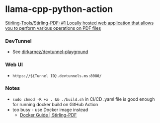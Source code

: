 llama-cpp-python-action
=======================
[Stirling-Tools/Stirling-PDF: #1 Locally hosted web application that allows you to perform various operations on PDF files](https://github.com/Stirling-Tools/Stirling-PDF)

### DevTunnel
- See [dirkarnez/devtunnel-playground](https://github.com/dirkarnez/devtunnel-playground)

### Web UI
- `https://${Tunnel ID}.devtunnels.ms:8080/`

### Notes
- `sudo chmod -R +x . && ./build.sh` in CI/CD .yaml file is good enough for running docker build on GitHub Action
- too busy - use Docker image instead
  - [Docker Guide | Stirling-PDF](https://docs.stirlingpdf.com/Installation/Docker%20Install)

